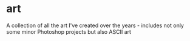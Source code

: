 # art
A collection of all the art I've created over the years - includes not only some minor Photoshop projects but also ASCII art
